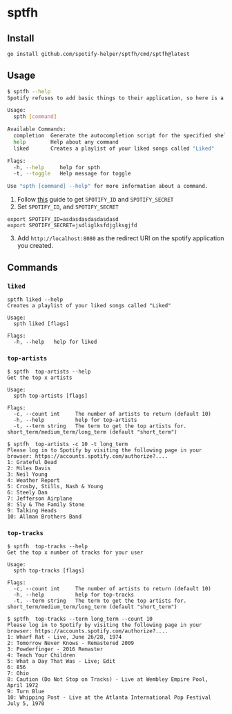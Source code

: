 # sptfh

## Install

```sh
go install github.com/spotify-helper/sptfh/cmd/sptfh@latest
```

## Usage

```sh
$ sptfh --help
Spotify refuses to add basic things to their application, so here is a helper tool

Usage:
  spth [command]

Available Commands:
  completion  Generate the autocompletion script for the specified shell
  help        Help about any command
  liked       Creates a playlist of your liked songs called "Liked"

Flags:
  -h, --help     help for spth
  -t, --toggle   Help message for toggle

Use "spth [command] --help" for more information about a command.
```

1. Follow [this](https://developer.spotify.com/documentation/general/guides/authorization/app-settings/) guide to get `SPOTIFY_ID` and `SPOTIFY_SECRET`
2. Set `SPOTIFY_ID`, and `SPOTIFY_SECRET`
```
export SPOTIFY_ID=asdasdasdasdasdasd
export SPOTIFY_SECRET=jsdliglksfdjglksgjfd
```
3. Add `http://localhost:8080` as the redirect URI on the spotify application you created.


## Commands

### `liked`
```
sptfh liked --help
Creates a playlist of your liked songs called "Liked"

Usage:
  spth liked [flags]

Flags:
  -h, --help   help for liked
```

### `top-artists`
```
$ sptfh  top-artists --help
Get the top x artists

Usage:
  spth top-artists [flags]

Flags:
  -c, --count int     The number of artists to return (default 10)
  -h, --help          help for top-artists
  -t, --term string   The term to get the top artists for. short_term/medium_term/long_term (default "short_term")
```
```
$ sptfh  top-artists -c 10 -t long_term
Please log in to Spotify by visiting the following page in your browser: https://accounts.spotify.com/authorize?....
1: Grateful Dead
2: Miles Davis
3: Neil Young
4: Weather Report
5: Crosby, Stills, Nash & Young
6: Steely Dan
7: Jefferson Airplane
8: Sly & The Family Stone
9: Talking Heads
10: Allman Brothers Band
```

### `top-tracks`
```
$ sptfh  top-tracks --help
Get the top x number of tracks for your user

Usage:
  spth top-tracks [flags]

Flags:
  -c, --count int     The number of artists to return (default 10)
  -h, --help          help for top-tracks
  -t, --term string   The term to get the top artists for. short_term/medium_term/long_term (default "short_term")
```
```
$ sptfh  top-tracks --term long_term --count 10
Please log in to Spotify by visiting the following page in your browser: https://accounts.spotify.com/authorize?....
1: Wharf Rat - Live, June 26/28, 1974
2: Tomorrow Never Knows - Remastered 2009
3: Powderfinger - 2016 Remaster
4: Teach Your Children
5: What a Day That Was - Live; Edit
6: 856
7: Ohio
8: Caution (Do Not Stop on Tracks) - Live at Wembley Empire Pool, April 1972
9: Turn Blue
10: Whipping Post - Live at the Atlanta International Pop Festival July 5, 1970
```
